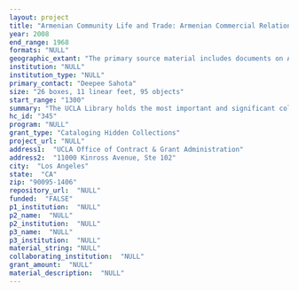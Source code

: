 ```yaml
--- 
layout: project 
title: "Armenian Community Life and Trade: Armenian Commercial Relationships in Iran, India, and the Far East 1600-1968:Minasian Collection 1632"
year: 2008
end_range: 1968
formats: "NULL"
geographic_extant: "The primary source material includes documents on Armenian trade and commercial relations in Iran, India, the Far East and Southeast Asia."
institution: "NULL"
institution_type: "NULL"
primary_contact: "Deepee Sahota"
size: "26 boxes, 11 linear feet, 95 objects"
start_range: "1300"
summary: "The UCLA Library holds the most important and significant collection of Armenian manuscripts in the United States, the jewel of which is the library of the late Caro O. Minasian, an Armenian physician in Isfahan, Iran who began collecting in 1935. The collection consists of 1,497 bound volumes, including Arabic and Persian texts. This project would focus on undescribed and uncataloged Armenian-language archival materials related to commercial activities and relationships of in Armenian communities in India, Iran, and the Far East during 1300-1968, which include personal papers, business correspondence, ledgers, local histories, and photographs, and ninety-five Armenian manuscripts that have also not been previously cataloged nor included in any online registry. While the UCLA Library has held these important collections of Near Eastern archival and manuscript collections dating from the fourteenth-century to mid-twentieth century’s for more than 35 years, they are largely unknown to students and scholars of Armenian and Near Eastern civilization or others who might find them useful in their research. While some of our Near Eastern manuscript collections have been described by Islamic medical historians or in Prof. Avedis Sanjian’s catalogue of the Armenian manuscripts including descriptions of bindings, textual contents and illuminations, there are no detailed and EAD compliant finding aids nor any MARC records for the manuscripts."
hc_id: "345"
program: "NULL"
grant_type: "Cataloging Hidden Collections"
project_url: "NULL"
address1:  "UCLA Office of Contract & Grant Administration"
address2:  "11000 Kinross Avenue, Ste 102"
city:  "Los Angeles"
state:  "CA"
zip: "90095-1406"
repository_url:  "NULL"
funded:  "FALSE"
p1_institution:  "NULL"
p2_name:  "NULL"
p2_institution:  "NULL"
p3_name:  "NULL"
p3_institution:  "NULL"
material_string: "NULL"
collaborating_institution:  "NULL"
grant_amount:  "NULL"
material_description:  "NULL"
---
```

